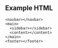 ##  Example HTML

    <navbar></navbar>
    <main>
      <sidebar></sidebar>
      <content></content>
    </main>
    <footer></footer>